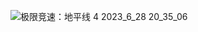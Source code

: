 ![极限竞速：地平线 4 2023_6_28 20_35_06](https://github.com/dirde12078904/dirde12078904/assets/113779902/d288904b-7fac-4218-b68d-527d6c59178b)
